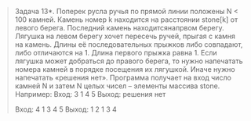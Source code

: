 >Задача 13*. Поперек русла ручья по прямой линии положены N < 100 камней. Камень номер k находится на расстоянии stone[k] от левого берега. Последний камень находитсянапрвом берегу. Лягушка на левом берегу хочет пересечь ручей, прыгая с камня на камень. Длины её последовательных прыжков либо совпадают, либо отличаются на 1. Длина первого прыжка равна 1. Если лягушка может добраться до правого берега, то нужно напечатать номера камней в порядке посещения их лягушкой. Иначе нужно напечатать «решения нет». Программа получает на вход число камней N и затем N целых чисел – элементы массива stone. 
>Например:
>Вход: 3 1 4 5
>Выход: решения нет
>
>Вход: 4 1 3 4 5
>Выход: 1 2 1 3 4